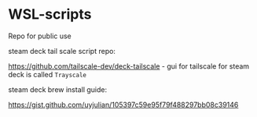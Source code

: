 # WSL-scripts
Repo for public use


steam deck tail scale script repo:

https://github.com/tailscale-dev/deck-tailscale
    - gui for tailscale for steam deck is called `Trayscale`


steam deck brew install guide:

https://gist.github.com/uyjulian/105397c59e95f79f488297bb08c39146
